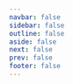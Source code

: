 ```yaml
---
navbar: false
sidebar: false
outline: false
aside: false
next: false
prev: false
footer: false
---
```


<script setup>
import { data as dict } from './dictionary.data';
import { capitalize } from '~/composables/text';
import DIndex from '~/components/Dictionary/DIndex.vue';
import DWord from '~/components/Dictionary/DWord.vue';
import { onMounted } from 'vue';

onMounted(() => {
    document.querySelector('.VPLocalNav')?.remove();
})
</script>

<!--@include: ./intro.md-->

<div class='tw-columns-2 tw-break-before-page'>
    <template v-for="(words, letter) in dict">
        <h2 :id="letter">
            {{ capitalize(letter) }}
        </h2>
        <DWord v-for="word in words" :key="word.id" :word="word"/>
    </template>
</div>

<style>
.VPDoc {
    @apply !tw-pb-0 !tw-pt-0;
}

h1, h2 {
    @apply !tw-border-none !tw-mt-10 !tw-pt-0;
}

main > div > div > h2 {
    @apply tw-break-before-page;
}
</style>
